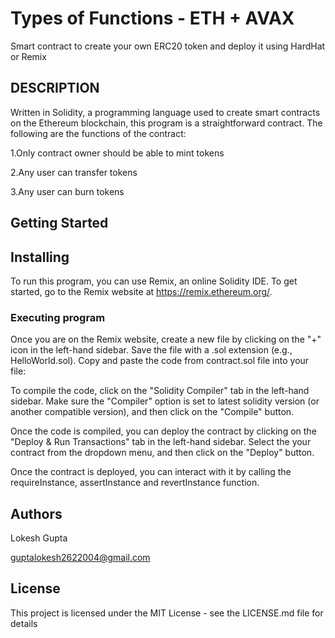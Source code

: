 # Types of Functions - ETH + AVAX

Smart contract to create your own ERC20 token and deploy it using HardHat or Remix

## DESCRIPTION
Written in Solidity, a programming language used to create smart contracts on the Ethereum blockchain, this program is a straightforward contract. The following are the functions of the contract:

1.Only contract owner should be able to mint tokens

2.Any user can transfer tokens

3.Any user can burn tokens

## Getting Started

## Installing

To run this program, you can use Remix, an online Solidity IDE. To get started, go to the Remix website at https://remix.ethereum.org/.

### Executing program

Once you are on the Remix website, create a new file by clicking on the "+" icon in the left-hand sidebar. Save the file with a .sol extension (e.g., HelloWorld.sol). Copy and paste the code from contract.sol file into your file:

To compile the code, click on the "Solidity Compiler" tab in the left-hand sidebar. Make sure the "Compiler" option is set to latest solidity version (or another compatible version), and then click on the "Compile" button.

Once the code is compiled, you can deploy the contract by clicking on the "Deploy & Run Transactions" tab in the left-hand sidebar. Select the your contract from the dropdown menu, and then click on the "Deploy" button.

Once the contract is deployed, you can interact with it by calling the requireInstance, assertInstance and revertInstance function.

## Authors

Lokesh Gupta

guptalokesh2622004@gmail.com

## License

This project is licensed under the MIT License - see the LICENSE.md file for details

